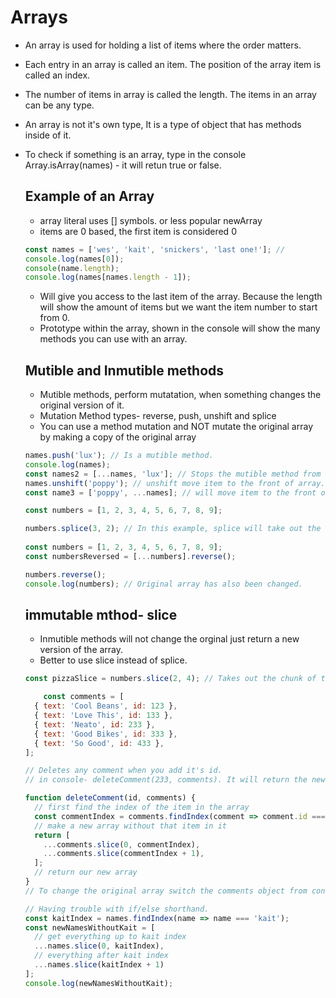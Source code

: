# Arrays
- An array is used for holding a list of items where the order matters. 
- Each entry in an array is called an item. The position of the array item is called an index. 
- The number of items in array is called the length. The items in an array can be any type. 
- An array is not it's own type, It is a type of object that has methods inside of it.
- To check if something is an array, type in the console Array.isArray(names) - it will retun true or false. 
    
    ## Example of an Array
    - array literal uses [] symbols. or less popular newArray
    - items are 0 based, the first item is considered 0
    ```js
    const names = ['wes', 'kait', 'snickers', 'last one!']; // 
    console.log(names[0]); 
    console(name.length);
    console.log(names[names.length - 1]); 
    ```
    - Will give you access to the last item of the array. Because the length will show the amount of items but we want the item number to start from 0.
    - Prototype within the array, shown in the console will show the many methods you can use with an array. 

    ## Mutible and Inmutible methods
    - Mutible methods, perform mutatation, when something changes the original version of it. 
    - Mutation Method types- reverse, push, unshift and splice
    - You can use a method mutation and NOT mutate the original array by making a copy of the original array
    
    ```js
    names.push('lux'); // Is a mutible method.
    console.log(names);
    const names2 = [...names, 'lux']; // Stops the mutible method from changing the array by making a copy of the original
    names.unshift('poppy'); // unshift move item to the front of array.
    const name3 = ['poppy', ...names]; // will move item to the front of the array without changing the original. 
    
    const numbers = [1, 2, 3, 4, 5, 6, 7, 8, 9];

    numbers.splice(3, 2); // In this example, splice will take out the numbers 4 and 5 because it starts from the 3rd Item and takes out 2 items. 
     
    const numbers = [1, 2, 3, 4, 5, 6, 7, 8, 9];
    const numbersReversed = [...numbers].reverse();
    
    numbers.reverse();
    console.log(numbers); // Original array has also been changed. 
    ```

    ## immutable mthod- slice
    - Inmutible methods will not change the orginal just return a new version of the array. 
    - Better to use slice instead of splice.
    ```js
    const pizzaSlice = numbers.slice(2, 4); // Takes out the chunk of the array without changing the original data.

        const comments = [
      { text: 'Cool Beans', id: 123 },
      { text: 'Love This', id: 133 },
      { text: 'Neato', id: 233 },
      { text: 'Good Bikes', id: 333 },
      { text: 'So Good', id: 433 },
    ];

    // Deletes any comment when you add it's id. 
    // in console- deleteComment(233, comments). It will return the new array but not change the original. 

    function deleteComment(id, comments) {
      // first find the index of the item in the array
      const commentIndex = comments.findIndex(comment => comment.id === id);
      // make a new array without that item in it
      return [
        ...comments.slice(0, commentIndex),
        ...comments.slice(commentIndex + 1),
      ];
      // return our new array
    }
    // To change the original array switch the comments object from const to let. 
    
    // Having trouble with if/else shorthand. 
    const kaitIndex = names.findIndex(name => name === 'kait');
    const newNamesWithoutKait = [
      // get everything up to kait index
      ...names.slice(0, kaitIndex),
      // everything after kait index
      ...names.slice(kaitIndex + 1)
    ];
    console.log(newNamesWithoutKait);